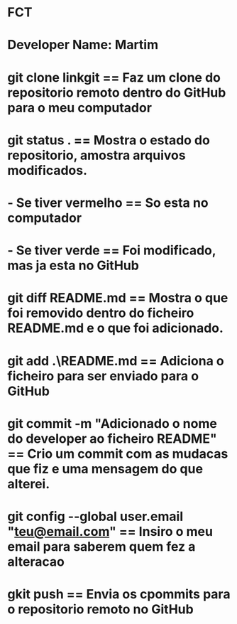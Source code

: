 # FCT
# Developer Name: Martim

# git clone linkgit  == Faz um clone do repositorio remoto dentro do GitHub para o meu computador

# git status . == Mostra o estado do repositorio, amostra arquivos modificados.
# - Se tiver vermelho == So esta no computador
# - Se tiver verde == Foi modificado, mas ja esta no GitHub

# git diff README.md == Mostra o que foi removido dentro do ficheiro README.md e o que foi adicionado.

# git add .\README.md == Adiciona o ficheiro para ser enviado para o GitHub

# git commit -m "Adicionado o nome do developer ao ficheiro README" == Crio um commit com as mudacas que fiz e uma mensagem do que alterei.

# git config --global user.email "teu@email.com" == Insiro o meu email para saberem quem fez a alteracao

# gkit push == Envia os cpommits para o repositorio remoto no GitHub